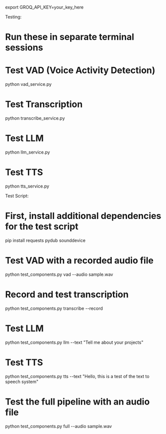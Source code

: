 export GROQ_API_KEY=your_key_here

Testing:
# Run these in separate terminal sessions

# Test VAD (Voice Activity Detection)
python vad_service.py

# Test Transcription
python transcribe_service.py

# Test LLM
python llm_service.py

# Test TTS
python tts_service.py


Test Script:
# First, install additional dependencies for the test script
pip install requests pydub sounddevice

# Test VAD with a recorded audio file
python test_components.py vad --audio sample.wav

# Record and test transcription
python test_components.py transcribe --record

# Test LLM
python test_components.py llm --text "Tell me about your projects"

# Test TTS
python test_components.py tts --text "Hello, this is a test of the text to speech system"

# Test the full pipeline with an audio file
python test_components.py full --audio sample.wav